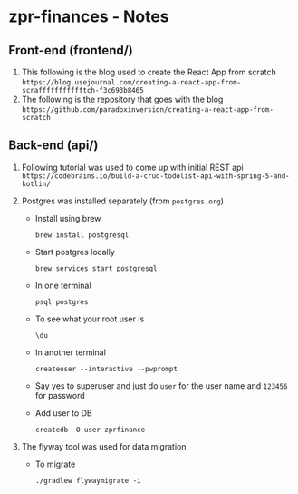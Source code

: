 # zpr-finances - Notes


## Front-end (frontend/)
1. This following is the blog used to create the React App from scratch
`https://blog.usejournal.com/creating-a-react-app-from-scraffffffffffftch-f3c693b8465`
2. The following is the repository that goes with the blog
`https://github.com/paradoxinversion/creating-a-react-app-from-scratch`


## Back-end (api/)

1. Following tutorial was used to come up with initial REST api
`https://codebrains.io/build-a-crud-todolist-api-with-spring-5-and-kotlin/`

2. Postgres was installed separately (from `postgres.org`)

    - Install using brew

      `brew install postgresql`

    - Start postgres locally

      `brew services start postgresql`
    
    - In one terminal
    
      `psql postgres`
    
    - To see what your root user is
        
      `\du`
    
    - In another terminal
    
      `createuser --interactive --pwprompt`
    
    - Say yes to superuser and just do `user` for the user name and `123456` for password
    
    - Add user to DB
    
      `createdb -O user zprfinance`

3. The flyway tool was used for data migration

   - To migrate 

     `./gradlew flywaymigrate -i`

